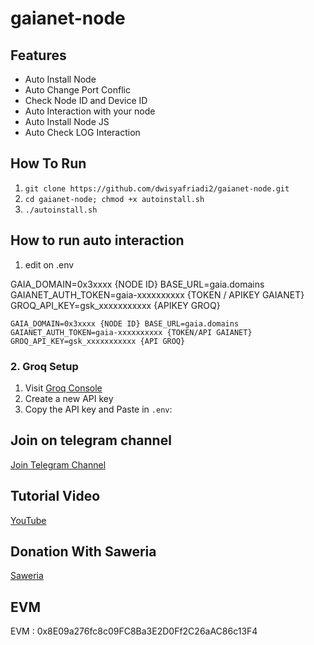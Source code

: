 ﻿# gaianet-node
## Features

- Auto Install Node
- Auto Change Port Conflic
- Check Node ID and Device ID
- Auto Interaction with your node
- Auto Install Node JS
- Auto Check LOG Interaction


## How To Run
1. ``git clone https://github.com/dwisyafriadi2/gaianet-node.git``
2. ``cd gaianet-node; chmod +x autoinstall.sh``
3. ``./autoinstall.sh``

## How to run auto interaction
1. edit on .env

GAIA_DOMAIN=0x3xxxx {NODE ID}
BASE_URL=gaia.domains
GAIANET_AUTH_TOKEN=gaia-xxxxxxxxxx {TOKEN / APIKEY GAIANET}
GROQ_API_KEY=gsk_xxxxxxxxxxx {APIKEY GROQ}

   
``GAIA_DOMAIN=0x3xxxx {NODE ID}
BASE_URL=gaia.domains
GAIANET_AUTH_TOKEN=gaia-xxxxxxxxxx {TOKEN/API GAIANET}
GROQ_API_KEY=gsk_xxxxxxxxxxx {API GROQ}``

### 2. Groq Setup

1. Visit [Groq Console](https://console.groq.com/keys)
2. Create a new API key
3. Copy the API key and Paste in `.env`:


## Join on telegram channel
[Join Telegram Channel](http://t.me/dasarpemulung)

## Tutorial Video
[YouTube](https://www.youtube.com/@dasarpemulung)

## Donation With Saweria
[Saweria](https://saweria.co/mdwi)

## EVM
EVM : 0x8E09a276fc8c09FC8Ba3E2D0Ff2C26aAC86c13F4


